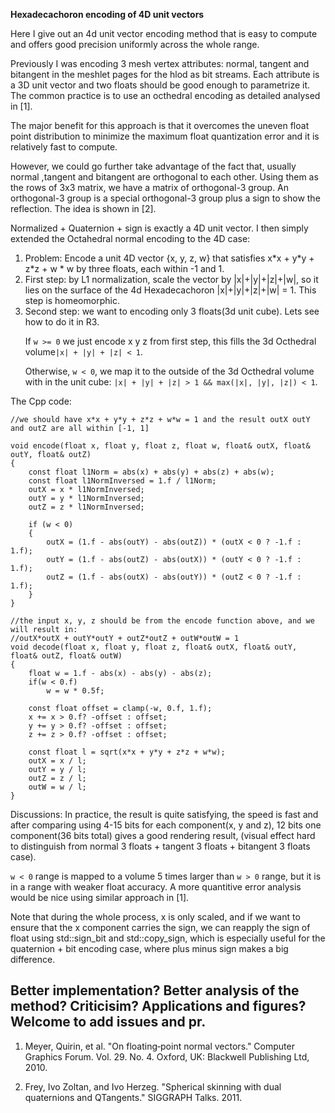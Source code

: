  **Hexadecachoron encoding of 4D unit vectors**
 


Here I give out an 4d unit vector encoding method that is easy to compute and offers good precision uniformly across the whole range.

Previously I was encoding 3 mesh vertex attributes: normal, tangent and bitangent in the meshlet pages for the hlod as bit streams. Each attribute is a 3D unit vector and two floats should be good enough to parametrize it. The common practice is to use an octhedral encoding as detailed analysed in [1]. 

The major benefit for this approach is that it overcomes the uneven float point distribution to minimize the maximum float quantization error and it is relatively fast to compute. 

However, we could go further take advantage of the fact that, usually normal ,tangent and bitangent are orthogonal to each other. Using them as the rows of 3x3 matrix, we have a matrix of orthogonal-3 group. An orthogonal-3 group is a special orthogonal-3 group plus a sign to show the reflection. The idea is shown in [2]. 

Normalized + Quaternion + sign is exactly a 4D unit vector. I then simply extended the Octahedral normal encoding to the 4D case: 

<ol>
<li>
Problem:
Encode a unit 4D vector {x, y, z, w} that satisfies x*x + y*y + z*z + w * w by three floats, each within -1 and 1.

</li>

<li> 
First step: by L1 normalization, scale the vector by |x|+|y|+|z|+|w|, so it lies on the surface of the 4d Hexadecachoron |x|+|y|+|z|+|w| = 1. This step is homeomorphic.
</li>

<li>
Second step: we want to encoding only 3 floats(3d unit cube). Lets see how to do it in R3. 

If `w >= 0` we just encode x y z from first step, this fills the 3d Octhedral volume`|x| + |y| + |z| < 1`.

Otherwise, `w < 0`, we map it to the outside of the 3d Octhedral volume with in the unit cube:  `|x| + |y| + |z| > 1 && max(|x|, |y|, |z|) < 1`.
</li>

</ol>

The Cpp code:

```
//we should have x*x + y*y + z*z + w*w = 1 and the result outX outY and outZ are all within [-1, 1]

void encode(float x, float y, float z, float w, float& outX, float& outY, float& outZ)
{
    const float l1Norm = abs(x) + abs(y) + abs(z) + abs(w);
    const float l1NormInversed = 1.f / l1Norm;
    outX = x * l1NormInversed;
    outY = y * l1NormInversed;
    outZ = z * l1NormInversed;

    if (w < 0)
    {
        outX = (1.f - abs(outY) - abs(outZ)) * (outX < 0 ? -1.f : 1.f);
        outY = (1.f - abs(outZ) - abs(outX)) * (outY < 0 ? -1.f : 1.f);
        outZ = (1.f - abs(outX) - abs(outY)) * (outZ < 0 ? -1.f : 1.f);
    }
}

//the input x, y, z should be from the encode function above, and we will result in:
//outX*outX + outY*outY + outZ*outZ + outW*outW = 1
void decode(float x, float y, float z, float& outX, float& outY, float& outZ, float& outW)
{
    float w = 1.f - abs(x) - abs(y) - abs(z);
    if(w < 0.f)
        w = w * 0.5f;
    
    const float offset = clamp(-w, 0.f, 1.f);
    x += x > 0.f? -offset : offset;
    y += y > 0.f? -offset : offset;
    z += z > 0.f? -offset : offset;

    const float l = sqrt(x*x + y*y + z*z + w*w);
    outX = x / l;
    outY = y / l;
    outZ = z / l;
    outW = w / l; 
}

```

Discussions:
In practice, the result is quite satisfying, the speed is fast and after comparing using 4-15 bits for each component(x, y and z), 12 bits one component(36 bits total) gives a good rendering result, (visual effect hard to distinguish from normal 3 floats + tangent 3 floats + bitangent 3 floats case).


 `w < 0` range is mapped to a volume 5 times larger than `w > 0` range, but it is in a range with weaker float accuracy. A more quantitive error analysis would be nice using similar approach in [1].

 Note that during the whole process, x is only scaled, and if we want to ensure that the x component carries the sign, we can reapply the sign of float using std::sign_bit and std::copy_sign, which is especially useful for the quaternion + bit encoding case, where plus minus sign makes a big difference. 

Better implementation? Better analysis of the method? Criticisim? Applications and figures? Welcome to add issues and pr.  
---
1. Meyer, Quirin, et al. "On floating‐point normal vectors." Computer Graphics Forum. Vol. 29. No. 4. Oxford, UK: Blackwell Publishing Ltd, 2010.

2. Frey, Ivo Zoltan, and Ivo Herzeg. "Spherical skinning with dual quaternions and QTangents." SIGGRAPH Talks. 2011.
